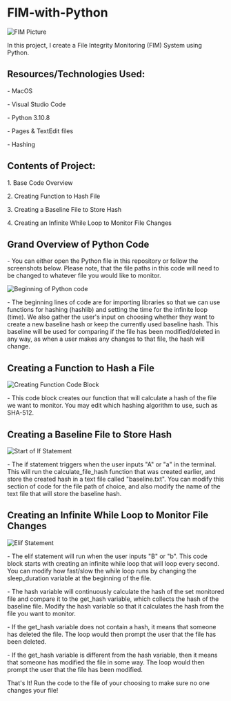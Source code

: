 # FIM-with-Python

<img src="https://i.imgur.com/2UCYuPe.jpeg" alt="FIM Picture"/>
<p>In this project, I create a File Integrity Monitoring (FIM) System using Python.</p>

<h2>Resources/Technologies Used:</h2>
<p> - MacOS</p>
    <p>- Visual Studio Code</p>
    <p>- Python 3.10.8</p>
    <p>- Pages & TextEdit files</p>
    <p>- Hashing</p>
<h2>Contents of Project:</h2>
<p>1. Base Code Overview</p>
<p>2. Creating Function to Hash File</p>
<p>3. Creating a Baseline File to Store Hash</p>
<p>4. Creating an Infinite While Loop to Monitor File Changes</p>

<h2>Grand Overview of Python Code</h2>
<p>- You can either open the Python file in this repository or follow the screenshots below. Please note, that the file paths in this code will need to be changed to whatever file you would like to monitor.</p>
<img src="https://i.imgur.com/yKl6N3u.png" alt="Beginning of Python code"/>
<p>- The beginning lines of code are for importing libraries so that we can use functions for hashing (hashlib) and setting the time for the infinite loop (time). We also gather the user's input on choosing whether they want to create a new baseline hash or keep the currently used baseline hash. This baseline will be used for comparing if the file has been modified/deleted in any way, as when a user makes any changes to that file, the hash will change.</p>

<h2>Creating a Function to Hash a File</h2>
<img src="https://i.imgur.com/mmRoYAp.png" alt="Creating Function Code Block"/>
<p>- This code block creates our function that will calculate a hash of the file we want to monitor. You may edit which hashing algorithm to use, such as SHA-512. </p>

<h2>Creating a Baseline File to Store Hash</h2>
<img src="https://i.imgur.com/OyhW2Qo.png" alt="Start of If Statement"/>
<p>- The if statement triggers when the user inputs "A" or "a" in the terminal. This will run the calculate_file_hash function that was created earlier, and store the created hash in a text file called "baseline.txt". You can modify this section of code for the file path of choice, and also modify the name of the text file that will store the baseline hash.</p>

<h2>Creating an Infinite While Loop to Monitor File Changes</h2>
<img src="https://i.imgur.com/4gGpyHB.png" alt="Elif Statement"/>
<p>- The elif statement will run when the user inputs "B" or "b". This code block starts with creating an infinite while loop that will loop every second. You can modify how fast/slow the while loop runs by changing the sleep_duration variable at the beginning of the file.</p> 
<p>- The hash variable will continuously calculate the hash of the set monitored file and compare it to the get_hash variable, which collects the hash of the baseline file. Modify the hash variable so that it calculates the hash from the file you want to monitor.</p>
<p>- If the get_hash variable does not contain a hash, it means that someone has deleted the file. The loop would then prompt the user that the file has been deleted.</p>
<p>- If the get_hash variable is different from the hash variable, then it means that someone has modified the file in some way. The loop would then prompt the user that the file has been modified.</p>

<p>That's It! Run the code to the file of your choosing to make sure no one changes your file!</p>
